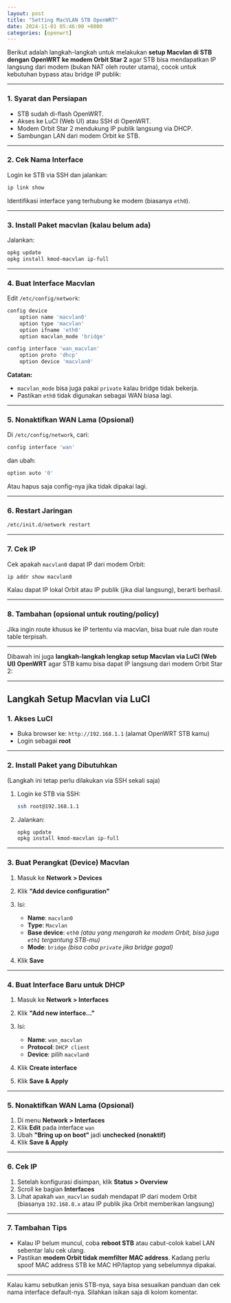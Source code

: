 ```yaml
---
layout: post
title: "Setting MacVLAN STB OpenWRT"
date: 2024-11-01 05:46:00 +0800
categories: [openwrt]
---
```


Berikut adalah langkah-langkah untuk melakukan **setup Macvlan di STB dengan OpenWRT ke modem Orbit Star 2** agar STB bisa mendapatkan IP langsung dari modem (bukan NAT oleh router utama), cocok untuk kebutuhan bypass atau bridge IP publik:

---

### **1. Syarat dan Persiapan**

- STB sudah di-flash OpenWRT.
- Akses ke LuCI (Web UI) atau SSH di OpenWRT.
- Modem Orbit Star 2 mendukung IP publik langsung via DHCP.
- Sambungan LAN dari modem Orbit ke STB.

---

### **2. Cek Nama Interface**

Login ke STB via SSH dan jalankan:

```bash
ip link show
```

Identifikasi interface yang terhubung ke modem (biasanya `eth0`).

---

### **3. Install Paket macvlan (kalau belum ada)**

Jalankan:

```bash
opkg update
opkg install kmod-macvlan ip-full
```

---

### **4. Buat Interface Macvlan**

Edit `/etc/config/network`:

```bash
config device
    option name 'macvlan0'
    option type 'macvlan'
    option ifname 'eth0'
    option macvlan_mode 'bridge'

config interface 'wan_macvlan'
    option proto 'dhcp'
    option device 'macvlan0'
```

**Catatan:**

- `macvlan_mode` bisa juga pakai `private` kalau bridge tidak bekerja.
- Pastikan `eth0` tidak digunakan sebagai WAN biasa lagi.

---

### **5. Nonaktifkan WAN Lama (Opsional)**

Di `/etc/config/network`, cari:

```bash
config interface 'wan'
```
dan ubah:

```bash
option auto '0'
```

Atau hapus saja config-nya jika tidak dipakai lagi.

---

### **6. Restart Jaringan**

```bash
/etc/init.d/network restart
```

---

### **7. Cek IP**

Cek apakah `macvlan0` dapat IP dari modem Orbit:
```bash
ip addr show macvlan0
```

Kalau dapat IP lokal Orbit atau IP publik (jika dial langsung), berarti berhasil.

---

### **8. Tambahan (opsional untuk routing/policy)**

Jika ingin route khusus ke IP tertentu via macvlan, bisa buat rule dan route table terpisah.

---

Dibawah ini juga **langkah-langkah lengkap setup Macvlan via LuCI (Web UI) OpenWRT** agar STB kamu bisa dapat IP langsung dari modem Orbit Star 2:

---

## **Langkah Setup Macvlan via LuCI**

### **1. Akses LuCI**

- Buka browser ke: `http://192.168.1.1` (alamat OpenWRT STB kamu)
- Login sebagai **root**

---

### **2. Install Paket yang Dibutuhkan**

(Langkah ini tetap perlu dilakukan via SSH sekali saja)

1. Login ke STB via SSH:

   ```bash
   ssh root@192.168.1.1
   ```

2. Jalankan:

   ```bash
   opkg update
   opkg install kmod-macvlan ip-full
   ```

---

### **3. Buat Perangkat (Device) Macvlan**

1. Masuk ke **Network > Devices**
2. Klik **"Add device configuration"**
3. Isi:
   - **Name**: `macvlan0`
   - **Type**: `Macvlan`
   - **Base device**: `eth0` *(atau yang mengarah ke modem Orbit, bisa juga `eth1` tergantung STB-mu)*
   - **Mode**: `bridge` *(bisa coba `private` jika bridge gagal)*

4. Klik **Save**

---

### **4. Buat Interface Baru untuk DHCP**

1. Masuk ke **Network > Interfaces**
2. Klik **"Add new interface..."**
3. Isi:

   - **Name**: `wan_macvlan`
   - **Protocol**: `DHCP client`
   - **Device**: pilih `macvlan0`

4. Klik **Create interface**
5. Klik **Save & Apply**

---

### **5. Nonaktifkan WAN Lama (Opsional)**

1. Di menu **Network > Interfaces**
2. Klik **Edit** pada interface `wan`
3. Ubah **"Bring up on boot"** jadi **unchecked (nonaktif)**
4. Klik **Save & Apply**

---

### **6. Cek IP**

1. Setelah konfigurasi disimpan, klik **Status > Overview**
2. Scroll ke bagian **Interfaces**
3. Lihat apakah `wan_macvlan` sudah mendapat IP dari modem Orbit (biasanya `192.168.8.x` atau IP publik jika Orbit memberikan langsung)

---

### **7. Tambahan Tips**

- Kalau IP belum muncul, coba **reboot STB** atau cabut-colok kabel LAN sebentar lalu cek ulang.
- Pastikan **modem Orbit tidak memfilter MAC address**. Kadang perlu spoof MAC address STB ke MAC HP/laptop yang sebelumnya dipakai.

---

Kalau kamu sebutkan jenis STB-nya, saya bisa sesuaikan panduan dan cek nama interface default-nya. Silahkan isikan saja di kolom komentar.